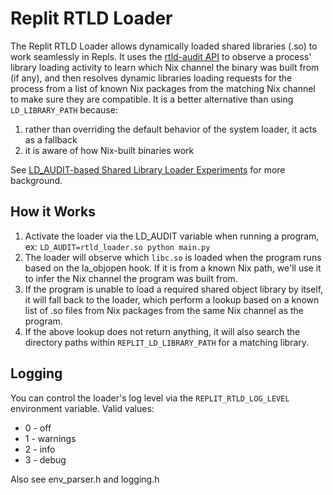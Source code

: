 # Replit RTLD Loader

The Replit RTLD Loader allows dynamically loaded shared libraries (.so)
to work seamlessly in Repls. It uses
the [rtld-audit API](https://man7.org/linux/man-pages/man7/rtld-audit.7.html)
to observe a process' library loading activity to learn which Nix channel
the binary was built from (if any), and then resolves dynamic libraries loading requests
for the process from a list of known Nix packages from the matching Nix channel to make sure
they are compatible. It is a better alternative than using `LD_LIBRARY_PATH` because:

1. rather than overriding the default behavior of the system loader, it acts as a fallback
2. it is aware of how Nix-built binaries work

See [LD_AUDIT-based Shared Library Loader Experiments](https://docs.google.com/document/d/1llRzZdBZIKDFk5n5NQromYMCeDaYUCB9pVLy2vahTH4)
for more background.

## How it Works

1. Activate the loader via the LD_AUDIT variable when running a program, ex: `LD_AUDIT=rtld_loader.so python main.py`
2. The loader will observe which `libc.so` is loaded when the program runs based on the la_objopen hook. If it is
   from a known Nix path, we'll use it to infer the Nix channel the program was built from.
3. If the program is unable to load a required shared object library by itself, it will fall back to the loader, which
   perform a lookup based on a known list of .so files from Nix packages from the same Nix channel as the program.
4. If the above lookup does not return anything, it will also search the directory paths within `REPLIT_LD_LIBRARY_PATH`
   for a matching library.

## Logging

You can control the loader's log level via the `REPLIT_RTLD_LOG_LEVEL` environment variable. Valid values:

* 0 - off
* 1 - warnings
* 2 - info
* 3 - debug

Also see env_parser.h and logging.h